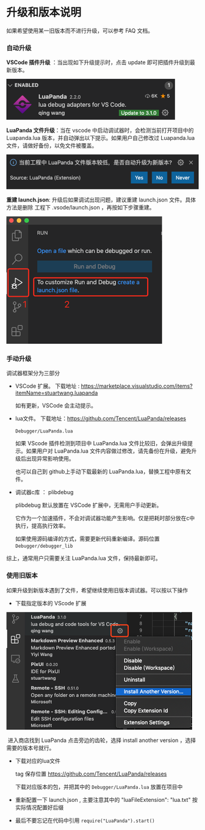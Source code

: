 # 升级和版本说明

如果希望使用某一旧版本而不进行升级，可以参考 FAQ 文档。

### 自动升级

**VSCode 插件升级** ：当出现如下升级提示时，点击 update 即可把插件升级到最新版本。

![vscodeExt-update](../Res/Manual/update/vscodeExt-update.png)



**LuaPanda 文件升级**：当在 vscode 中启动调试器时，会检测当前打开项目中的 Luapanda.lua 版本，并自动弹出以下提示。如果用户自己修改过 Luapanda.lua 文件，请做好备份，以免文件被覆盖。

![luapanda-file-update](../Res/Manual/update/luapanda-file-update.png)

**重建 launch.json**: 升级后如果调试出现问题，建议重建 launch.json 文件。具体方法是删除 工程下 .vsode/launch.json ，再按如下步骤重建。

![create-launchjson](../Res/access_introduction/create-launchjson.png)

### 手动升级

调试器框架分为三部分

+ VSCode 扩展。 下载地址 : https://marketplace.visualstudio.com/items?itemName=stuartwang.luapanda

  如有更新，VSCode 会主动提示。

+ lua文件。 下载地址：https://github.com/Tencent/LuaPanda/releases 

  `Debugger/LuaPanda.lua`

  如果 VScode 插件检测到项目中 LuaPanda.lua 文件比较旧，会弹出升级提示。如果用户对 LuaPanda.lua 文件内容做过修改，请先备份在升级，避免升级后出现异常影响使用。

  也可以自己到 github上手动下载最新的 LuaPanda.lua，替换工程中原有文件。

+ 调试器c库 ： plibdebug

  plibdebug 默认放置在 VSCode 扩展中，无需用户手动更新。
  
  它作为一个加速插件，不会对调试器功能产生影响。仅是把耗时部分放在c中执行，提高执行效率。
  
  如果使用源码编译的方式，需要更新代码重新编译。源码位置 `Debugger/debugger_lib`



综上，通常用户只需要关注 LuaPanda.lua 文件，保持最新即可。



### 使用旧版本

如果升级到新版本遇到了文件，希望继续使用旧版本调试器。可以按以下操作

+ 下载指定版本的 VScode 扩展

![download_specific_ver](../Res/download_specific_ver.png)

​		进入商店找到 LuaPanda 点击旁边的齿轮，选择 install another version ，选择需要的版本号就行。

+ 下载对应的lua文件

  tag 保存位置 https://github.com/Tencent/LuaPanda/releases

  下载对应版本的包，并把其中的 `Debugger/LuaPanda.lua` 放置在项目中
  
+ 重新配置一下 launch.json , 主要注意其中的 "luaFileExtension": "lua.txt" 按实际情况配置好后缀
+ 最后不要忘记在代码中引用 `require("LuaPanda").start()`
